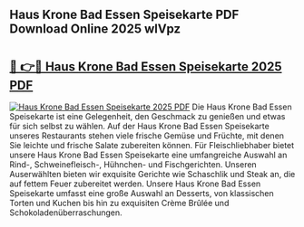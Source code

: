 ## Haus Krone Bad Essen Speisekarte PDF Download Online 2025 wlVpz

# <h2><a href="http://gcbhdgy.nevu.top/?p=Haus+Krone+Bad+Essen+Speisekarte">🔗 👉🔴 Haus Krone Bad Essen Speisekarte 2025 PDF</a></h2>

[![Haus Krone Bad Essen Speisekarte 2025 PDF](https://i.imgur.com/dBaPXMq.png)](http://gcbhdgy.nevu.top/?p=Haus+Krone+Bad+Essen+Speisekarte)
Die Haus Krone Bad Essen Speisekarte ist eine Gelegenheit, den Geschmack zu genießen und etwas für sich selbst zu wählen. Auf der Haus Krone Bad Essen Speisekarte unseres Restaurants stehen viele frische Gemüse und Früchte, mit denen Sie leichte und frische Salate zubereiten können. Für Fleischliebhaber bietet unsere Haus Krone Bad Essen Speisekarte eine umfangreiche Auswahl an Rind-, Schweinefleisch-, Hühnchen- und Fischgerichten. Unseren Auserwählten bieten wir exquisite Gerichte wie Schaschlik und Steak an, die auf fettem Feuer zubereitet werden. Unsere Haus Krone Bad Essen Speisekarte umfasst eine große Auswahl an Desserts, von klassischen Torten und Kuchen bis hin zu exquisiten Crème Brûlée und Schokoladenüberraschungen.
